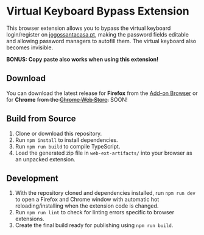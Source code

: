 # Virtual Keyboard Bypass Extension

This browser extension allows you to bypass the virtual keyboard login/register on [jogossantacasa.pt](https://www.jogossantacasa.pt/), making the password fields editable and allowing password managers to autofill them. The virtual keyboard also becomes invisible.

**BONUS: Copy paste also works when using this extension!**

## Download

You can download the latest release for **Firefox** from the [Add-on Browser](https://addons.mozilla.org/en-US/firefox/addon/jsc-unlocker/) or for **Chrome** ~~from the [Chrome Web Store](https://chrome.google.com/webstore/detail/jsc-unlocker/).~~ SOON!

## Build from Source

1. Clone or download this repository.
2. Run `npm install` to install dependencies.
3. Run `npm run build` to compile TypeScript.
4. Load the generated zip file in `web-ext-artifacts/` into your browser as an unpacked extension.

## Development

1. With the repository cloned and dependencies installed, run `npm run dev` to open a Firefox and Chrome window with automatic hot reloading/installing when the extension code is changed.
2. Run `npm run lint` to check for linting errors specific to browser extensions.
3. Create the final build ready for publishing using `npm run build`.
